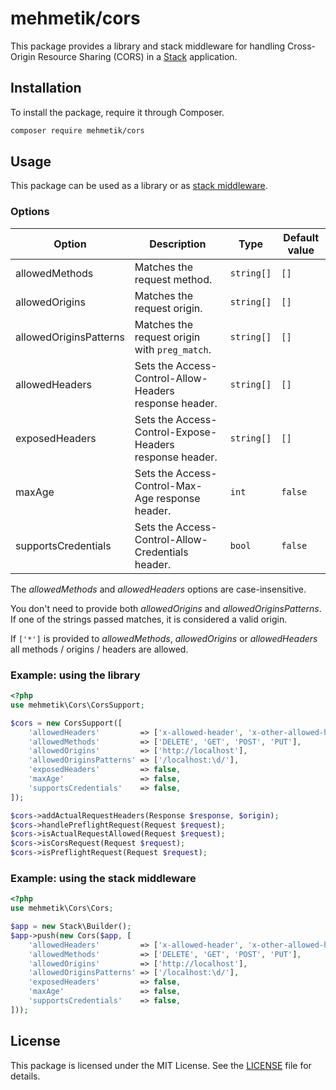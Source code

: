 # mehmetik/cors

This package provides a library and stack middleware for handling Cross-Origin Resource Sharing (CORS) in a [Stack](https://github.com/stackphp/stack) application.

## Installation
To install the package, require it through Composer.

```bash
composer require mehmetik/cors
```

## Usage

This package can be used as a library or as [stack middleware](http://stackphp.com/).


### Options

| Option                 | Description                                                | Type        | Default value |
|------------------------|------------------------------------------------------------|-------------|---------------|
| allowedMethods         | Matches the request method.                                | `string[]`  | `[]`          |
| allowedOrigins         | Matches the request origin.                                | `string[]`  | `[]`          |
| allowedOriginsPatterns | Matches the request origin with `preg_match`.              | `string[]`  | `[]`          |
| allowedHeaders         | Sets the Access-Control-Allow-Headers response header.     | `string[]`  | `[]`          |
| exposedHeaders         | Sets the Access-Control-Expose-Headers response header.    | `string[]`  | `[]`          |
| maxAge                 | Sets the Access-Control-Max-Age response header.           | `int`       | `false`       |
| supportsCredentials    | Sets the Access-Control-Allow-Credentials header.          | `bool`      | `false`       |


The _allowedMethods_ and _allowedHeaders_ options are case-insensitive.

You don't need to provide both _allowedOrigins_ and _allowedOriginsPatterns_. If one of the strings passed matches, it is considered a valid origin.

If `['*']` is provided to _allowedMethods_, _allowedOrigins_ or _allowedHeaders_ all methods / origins / headers are allowed.

### Example: using the library

```php
<?php
use mehmetik\Cors\CorsSupport;

$cors = new CorsSupport([
    'allowedHeaders'         => ['x-allowed-header', 'x-other-allowed-header'],
    'allowedMethods'         => ['DELETE', 'GET', 'POST', 'PUT'],
    'allowedOrigins'         => ['http://localhost'],
    'allowedOriginsPatterns' => ['/localhost:\d/'],
    'exposedHeaders'         => false,
    'maxAge'                 => false,
    'supportsCredentials'    => false,
]);

$cors->addActualRequestHeaders(Response $response, $origin);
$cors->handlePreflightRequest(Request $request);
$cors->isActualRequestAllowed(Request $request);
$cors->isCorsRequest(Request $request);
$cors->isPreflightRequest(Request $request);
```

### Example: using the stack middleware

```php
<?php
use mehmetik\Cors\Cors;

$app = new Stack\Builder();
$app->push(new Cors($app, [
    'allowedHeaders'         => ['x-allowed-header', 'x-other-allowed-header'],
    'allowedMethods'         => ['DELETE', 'GET', 'POST', 'PUT'],
    'allowedOrigins'         => ['http://localhost'],
    'allowedOriginsPatterns' => ['/localhost:\d/'],
    'exposedHeaders'         => false,
    'maxAge'                 => false,
    'supportsCredentials'    => false,
]));
```

## License

This package is licensed under the MIT License. See the [LICENSE](LICENSE) file for details.
